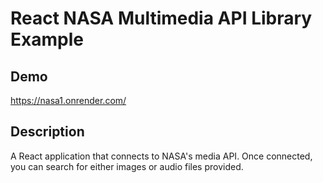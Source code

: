 # React NASA Multimedia API Library Example

## Demo

https://nasa1.onrender.com/

## Description

A React application that connects to NASA's media API.
Once connected, you can search for either images or audio files provided.
